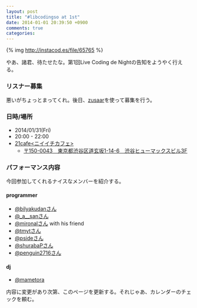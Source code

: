 ```yaml
---
layout: post
title: "#libcodingso at 1st"
date: 2014-01-01 20:39:50 +0900
comments: true
categories: 
---
```


{% img http://instacod.es/file/65765 %}

やあ、諸君、待たせたな。第1回Live Coding de Nightの告知をようやく行える。

### リスナー募集

悪いがちょっとまってくれ。後日、[zusaar](http://www.zusaar.com/)を使って募集を行う。

### 日時/場所

 - 2014/01/31(Fri)
 - 20:00 - 22:00
 - [21cafe<ニイイチカフェ>](http://www.ni-ichicafe.com/)
     - [〒150-0043　東京都渋谷区道玄坂1-14-6　渋谷ヒューマックスビル3F](https://maps.google.com/maps?q=%E3%80%92150-0043%E3%80%80%E6%9D%B1%E4%BA%AC%E9%83%BD%E6%B8%8B%E8%B0%B7%E5%8C%BA%E9%81%93%E7%8E%84%E5%9D%821-14-6%E3%80%80%E6%B8%8B%E8%B0%B7%E3%83%92%E3%83%A5%E3%83%BC%E3%83%9E%E3%83%83%E3%82%AF%E3%82%B9%E3%83%93%E3%83%AB3F&hl=ja&ie=UTF8&sll=37.0625,-95.677068&sspn=43.307813,78.662109&hnear=%E6%97%A5%E6%9C%AC,+%E6%9D%B1%E4%BA%AC%E9%83%BD%E6%B8%8B%E8%B0%B7%E5%8C%BA%E9%81%93%E7%8E%84%E5%9D%82%EF%BC%91%E4%B8%81%E7%9B%AE%EF%BC%91%EF%BC%94%E2%88%92%EF%BC%96+%E4%BD%8F%E5%8F%8B%E4%B8%8D%E5%8B%95%E7%94%A3%E6%B8%8B%E8%B0%B7%E3%83%92%E3%83%A5%E3%83%BC%E3%83%9E%E3%83%83%E3%82%AF%E3%82%B9%E3%83%93%E3%83%AB&t=m&z=16)


### パフォーマンス内容

今回参加してくれるナイスなメンバーを紹介する。


#### programmer

 - [@bilyakudanさん](https://twitter.com/bilyakudan)
 - [@_a__sanさん](https://twitter.com/_a__san)
 - [@mironalさん](https://twitter.com/mironal) with his friend
 - [@tmytさん](https://twitter.com/tmyt)
 - [@psideさん](https://twitter.com/pside)
 - [@shurabaPさん](https://twitter.com/shurabaP)
 - [@penguin2716さん](https://twitter.com/penguin2716)

#### dj

 - [@mametora](https://twitter.com/mametora)


内容に変更があり次第、このページを更新する。それじゃあ、カレンダーのチェックを頼む。